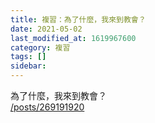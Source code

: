 ```yaml
---
title: 複習：為了什麼，我來到教會？
date: 2021-05-02
last_modified_at: 1619967600
category: 複習
tags: []
sidebar: 
---
```


<p>為了什麼，我來到教會？<br/>
<a href="/posts/269191920" target="_blank">/posts/269191920</a></p>
<p> </p>
